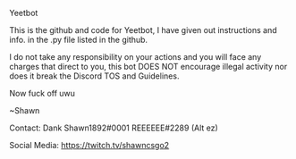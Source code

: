 Yeetbot

This is the github and code for Yeetbot, I have given out instructions and info. in the .py file listed in the github.

I do not take any responsibility on your actions and you will face any charges that direct to you, this bot DOES NOT encourage illegal activity nor does it break the Discord TOS and Guidelines.

Now fuck off uwu

~Shawn

Contact:
Dank Shawn1892#0001
REEEEEE#2289 (Alt ez)

Social Media:
https://twitch.tv/shawncsgo2